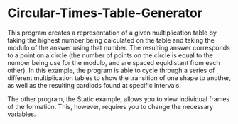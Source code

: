 # Circular-Times-Table-Generator

This program creates a representation of a given multiplication table by taking the highest number being calculated on the table and taking the modulo of the answer using that number. The resulting answer corresponds to a point on a circle (the number of points on the circle is equal to the number being use for the modulo, and are spaced equidistant from each other). In this example, the program is able to cycle through a series of different multiplication tables to show the transition of one shape to another, as well as the resulting cardiods found at specific intervals.

The other program, the Static example, allows you to view individual frames of the formation. This, however, requires you to change the necessary variables.
